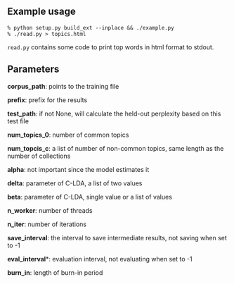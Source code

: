 ## Example usage

```
% python setup.py build_ext --inplace && ./example.py
% ./read.py > topics.html
```

`read.py` contains some code to print top words in html format to stdout.


## Parameters

**corpus_path**: points to the training file

**prefix**: prefix for the results

**test_path**: if not None, will calculate the held-out perplexity based on this test file

**num_topics_0**: number of common topics

**num_topcis_c**: a list of number of non-common topics, same length as the number of collections

**alpha**: not important since the model estimates it

**delta**: parameter of C-LDA, a list of two values

**beta**: parameter of C-LDA, single value or a list of values

**n_worker**: number of threads

**n_iter**: number of iterations

**save_interval**: the interval to save intermediate results, not saving when set to -1

**eval_interval***: evaluation interval, not evaluating when set to -1

**burn_in**: length of burn-in period

